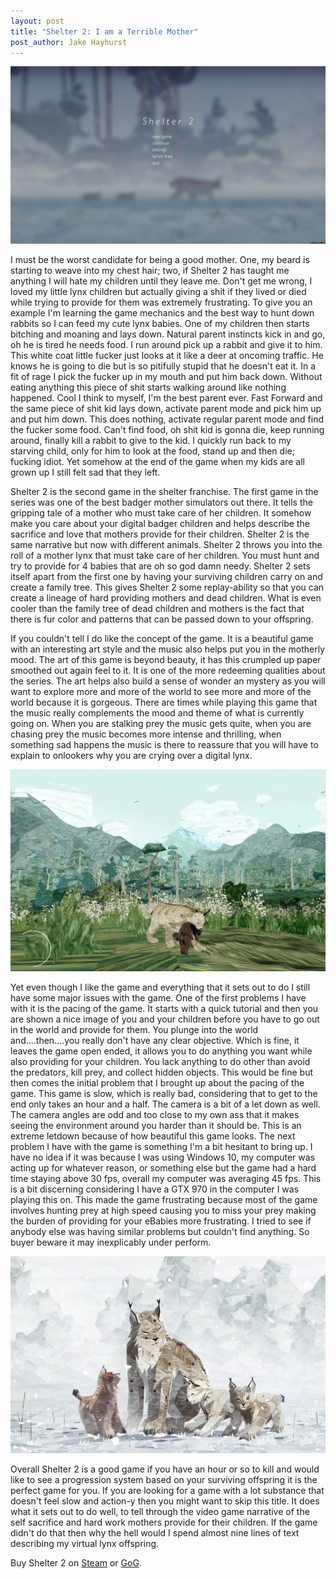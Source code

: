 ```yaml
---
layout: post
title: "Shelter 2: I am a Terrible Mother"
post_author: Jake Hayhurst
---
```


![image](/public/images/Shelter2_Menu.jpg "Let the feels hit the floor")


I must be the worst candidate for being a good mother. One, my beard is starting to weave into my chest hair; two, if Shelter 2 has taught me anything I will hate my children until they leave me. Don't get me wrong, I loved my little lynx children but actually giving a shit if they lived or died while trying to provide for them was extremely frustrating. To give you an example I'm learning the game mechanics and the best way to hunt down rabbits so I can feed my cute lynx babies. One of my children then starts bitching and moaning and lays down. Natural parent instincts kick in and go, oh he is tired he needs food. I run around pick up a rabbit and give it to him. This white coat little fucker just looks at it like a deer at oncoming traffic. He knows he is going to die but is so pitifully stupid that he doesn't eat it. In a fit of rage I pick the fucker up in my mouth and put him back down. Without eating anything this piece of shit starts walking around like nothing happened. Cool I think to myself, I'm the best parent ever. Fast Forward and the same piece of shit kid lays down, activate parent mode and pick him up and put him down. This does nothing, activate regular parent mode and find the fucker some food. Can't find food, oh shit kid is gonna die, keep running around, finally kill a rabbit to give to the kid. I quickly run back to my starving child, only for him to look at the food, stand up and then die; fucking idiot. Yet somehow at the end of the game when my kids are all grown up I still felt sad that they left.


Shelter 2 is the second game in the shelter franchise. The first game in the series was one of the best badger mother simulators out there. It tells the gripping tale of a mother who must take care of her children. It somehow make you care about your digital badger children and helps describe the sacrifice and love that mothers provide for their children. Shelter 2 is the same narrative but now with different animals. Shelter 2 throws you into the roll of a mother lynx that must take care of her children. You must hunt and try to provide for 4 babies that are oh so god damn needy. Shelter 2 sets itself apart from the first one by having your surviving children carry on and create a family tree. This gives Shelter 2 some replay-ability so that you can create a lineage of hard providing mothers and dead children. What is even cooler than the family tree of dead children and mothers is the fact that there is fur color and patterns that can be passed down to your offspring.


If you couldn't tell I do like the concept of the game. It is a beautiful game with an interesting art style and the music also helps put you in the motherly mood. The art of this game is beyond beauty, it has this crumpled up paper smoothed out again feel to it. It is one of the more redeeming qualities about the series. The art helps also build a sense of wonder an mystery as you will want to explore more and more of the world to see more and more of the world because it is gorgeous. There are times while playing this game that the music really complements the mood and theme of what is currently going on. When you are stalking prey the music gets quite, when you are chasing prey the music becomes more intense and thrilling, when something sad happens the music is there to reassure that you will have to explain to onlookers why you are crying over a digital lynx.


![image](/public/images/Shelter2_Pup.jpg "This is all you will be doing in this game")


Yet even though I like the game and everything that it sets out to do I still have some major issues with the game. One of the first problems I have with it is the pacing of the game. It starts with a quick tutorial and then you are shown a nice image of you and your children before you have to go out in the world and provide for them. You plunge into the world and....then....you really don't have any clear objective. Which is fine, it leaves the game open ended, it allows you to do anything you want while also providing for your children. You lack anything to do other than avoid the predators, kill prey, and collect hidden objects. This would be fine but then comes the initial problem that I brought up about the pacing of the game. This game is slow, which is really bad, considering that to get to the end only takes an hour and a half. The camera is a bit of a let down as well. The camera angles are odd and too close to my own ass that it makes seeing the environment around you harder than it should be. This is an extreme letdown because of how beautiful this game looks. The next problem I have with the game is something I'm a bit hesitant to bring up. I have no idea if it was because I was using Windows 10, my computer was acting up for whatever reason, or something else but the game had a hard time staying above 30 fps, overall my computer was averaging 45 fps. This is a bit discerning considering I have a GTX 970 in the computer I was playing this on. This made the game frustrating because most of the game involves hunting prey at high speed causing you to miss your prey making the burden of providing for your eBabies more frustrating. I tried to see if anybody else was having similar problems but couldn't find anything. So buyer beware it may inexplicably under perform.


![image](/public/images/Shelter2_Family.jpg "Knowing the first game this can only end badly")


Overall Shelter 2 is a good game if you have an hour or so to kill and would like to see a progression system based on your surviving offspring it is the perfect game for you. If you are looking for a game with a lot substance that doesn't feel slow and action-y then you might want to skip this title. It does what it sets out to do well, to tell through the video game narrative of the self sacrifice and hard work mothers provide for their children. If the game didn't do that then why the hell would I spend almost nine lines of text describing my virtual lynx offspring.


Buy Shelter 2 on [Steam](http://store.steampowered.com/app/275100/) or [GoG](https://www.gog.com/game/shelter_2).
